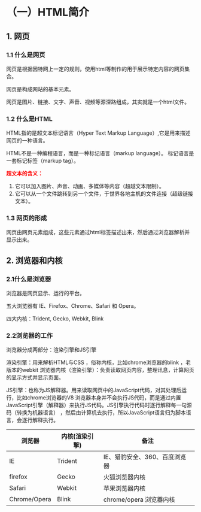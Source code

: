 # （一）HTML简介

## 1. 网页

### 1.1 什么是网页

网页是根据因特网上一定的规则，使用html等制作的用于展示特定内容的网页集合。

网页是构成网站的基本元素。

网页是图片、链接、文字、声音、视频等源深路组成，其实就是一个html文件。

### 1.2 什么是HTML

HTML指的是超文本标记语言（Hyper Text Markup Language）,它是用来描述网页的一种语言。

HTML不是一种编程语言，而是一种标记语言（markup language）。
标记语言是一套标记标签（markup tag）。

<font color=red>**超文本的含义：**</font>

1. 它可以加入图片、声音、动画、多媒体等内容（超越文本限制）。
2. 它可以从一个文件跳转到另一个文件，于世界各地主机的文件连接（超级链接文本）。

### 1.3 网页的形成

网页由网页元素组成，这些元素通过html标签描述出来，然后通过浏览器解析并显示出来。

## 2. 浏览器和内核

### 2.1什么是浏览器

浏览器是网页显示、运行的平台。

五大浏览器有 IE、Firefox、Chrome、Safari 和 Opera。

四大内核：Trident, Gecko, Webkit, Blink

### 2.2浏览器的工作
浏览器分成两部分：渲染引擎和JS引擎

渲染引擎：用来解析HTML与CSS ，俗称内核，比如chrome浏览器的blink ，老版本的webkit
浏览器内核（渲染引擎）：负责读取网页内容，整理讯息，计算网页的显示方式并显示页面。

JS引擎：也称为JS解释器。用来读取网页中的JavaScript代码，对其处理后运行，比如chrome浏览器的V8
浏览器本身并不会执行JS代码，而是通过内置JavaScript引擎（解释器）来执行JS代码。JS引擎执行代码时逐行解释每一句源码（转换为机器语言） ，然后由计算机去执行，所以JavaScript语言归为脚本语言，会逐行解释执行。



| 浏览器       | 内核(渲染引擎)    | 备注                          |
| ------------ | ------- | ----------------------------- |
| IE           | Trident | IE、猎豹安全、360、百度浏览器 |
| firefox      | Gecko   | 火狐浏览器内核                |
| Safari       | Webkit  | 苹果浏览器内核                |
| Chrome/Opera | Blink   | chrome/opera 浏览器内核       |





